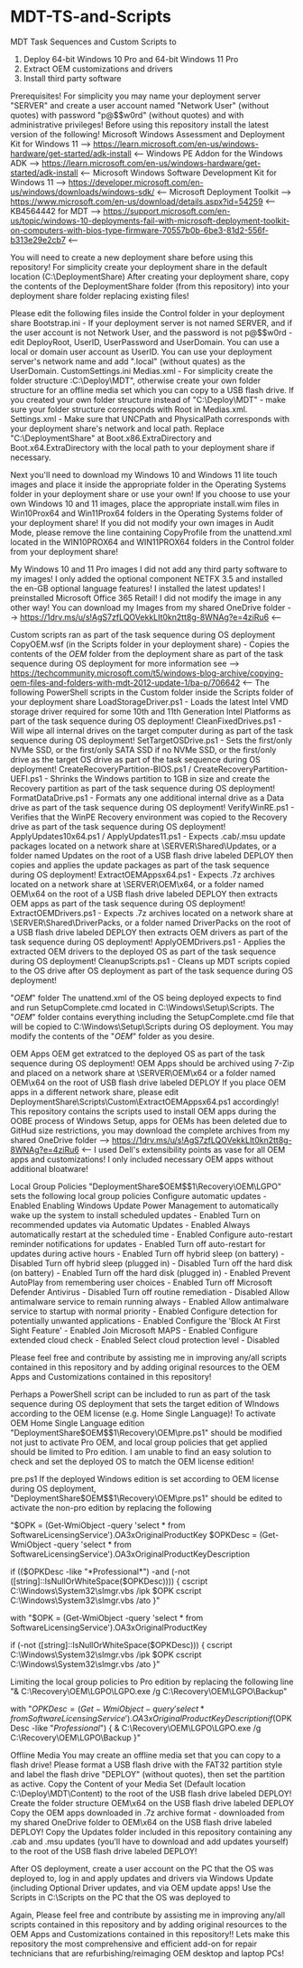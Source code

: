 # MDT-TS-and-Scripts
MDT Task Sequences and Custom Scripts to
1) Deploy 64-bit Windows 10 Pro and 64-bit Windows 11 Pro
2) Extract OEM customizations and drivers
3) Install third party software


Prerequisites!
For simplicity you may name your deployment server "SERVER" and create a user account named "Network User" (without quotes) with password "p@$$w0rd" (without quotes) and with administrative privileges!
Before using this repository install the latest version of the following!
Microsoft Windows Assessment and Deployment Kit for Windows 11 --> https://learn.microsoft.com/en-us/windows-hardware/get-started/adk-install <--
Windows PE Addon for the Windows ADK  --> https://learn.microsoft.com/en-us/windows-hardware/get-started/adk-install <--
Microsoft Windows Software Development Kit for Windows 11 --> https://developer.microsoft.com/en-us/windows/downloads/windows-sdk/ <--
Microsoft Deployment Toolkit --> https://www.microsoft.com/en-us/download/details.aspx?id=54259 <--
KB4564442 for MDT --> https://support.microsoft.com/en-us/topic/windows-10-deployments-fail-with-microsoft-deployment-toolkit-on-computers-with-bios-type-firmware-70557b0b-6be3-81d2-556f-b313e29e2cb7 <--

You will need to create a new deployment share before using this repository!
For simplicity create your deployment share in the default location (C:\DeploymentShare)
After creating your deployment share, copy the contents of the DeploymentShare folder (from this repository) into your deployment share folder replacing existing files!


Please edit the following files inside the Control folder in your deployment share
Bootstrap.ini - If your deployment server is not named SERVER, and if the user account is not Network User, and the password is not p@$$w0rd - edit DeployRoot, UserID, UserPassword and UserDomain. You can use a local or domain user account as UserID. You can use your deployment server's network name and add ".local" (without quates) as the UserDomain.
CustomSettings.ini
Medias.xml - For simplicity create the folder structure :C:\Deploy\MDT", otherwise create your own folder structure for an offline media set which you can copy to a USB flash drive. If you created your own folder structure instead of "C:\Deploy\MDT" - make sure your folder structure corresponds with Root in Medias.xml.
Settings.xml - Make sure that UNCPath and PhysicalPath corresponds with your deployment share's network and local path. Replace "C:\DeploymentShare" at Boot.x86.ExtraDirectory and Boot.x64.ExtraDirectory with the local path to your deployment share if necessary.


Next you'll need to download my Windows 10 and Windows 11 lite touch images and place it inside the appropriate folder in the Operating Systems folder in your deployment share or use your own! If you choose to use your own Windows 10 and 11 images, place the appropriate install.wim files in Win10Prox64 and Win11Prox64 folders in the Operating Systems folder of your deployment share! If you did not modify your own images in Audit Mode, please remove the line containing CopyProfile from the unattend.xml located in the WIN10PROX64 and WIN11PROX64 folders in the Control folder from your deployment share!

My Windows 10 and 11 Pro images
I did not add any third party software to my images!
I only added the optional component NETFX 3.5 and installed the en-GB optional language features!
I installed the latest updates!
I preinstalled Microsoft Office 365 Retail!
I did not modify the image in any other way!
You can download my Images from my shared OneDrive folder --> https://1drv.ms/u/s!AgS7zfLQOVekkLIt0kn2tt8g-8WNAg?e=4ziRu6 <--


Custom scripts ran as part of the task sequence during OS deployment
CopyOEM.wsf (in the Scripts folder in your deployment share) - Copies the contents of the $OEM$ folder from the deployment share as part of the task sequence during OS deployment for more information see --> https://techcommunity.microsoft.com/t5/windows-blog-archive/copying-oem-files-and-folders-with-mdt-2012-update-1/ba-p/706642 <--
The following PowerShell scripts in the Custom folder inside the Scripts folder of your deployment share
LoadStorageDriver.ps1 - Loads the latest Intel VMD storage driver required for some 10th and 11th Generation Intel Platforms as part of the task sequence during OS deployment!
CleanFixedDrives.ps1 - Will wipe all internal drives on the target computer during as part of the task sequence during OS deployment!
SetTargetOSDrive.ps1 - Sets the first/only NVMe SSD, or the first/only SATA SSD if no NVMe SSD, or the first/only drive as the target OS drive as part of the task sequence during OS deployment!
CreateRecoveryPartition-BIOS.ps1 / CreateRecoveryPartition-UEFI.ps1 - Shrinks the Windows partition to 1GB in size and create the Recovery partition as part of the task sequence during OS deployment!
FormatDataDrive.ps1 - Formats any one additional internal drive as a Data drive as part of the task sequence during OS deployment!
VerifyWinRE.ps1 - Verifies that the WinPE Recovery environment was copied to the Recovery drive as part of the task sequence during OS deployment!
ApplyUpdates10x64.ps1 / ApplyUpdates11.ps1 - Expects .cab/.msu update packages located on a network share at \\SERVER\Shared\Updates, or a folder named Updates on the root of a USB flash drive labeled DEPLOY then copies and applies the update packages as part of the task sequence during OS deployment!
ExtractOEMAppsx64.ps1 - Expects .7z archives located on a network share at \\SERVER\OEM\x64, or a folder named OEM\x64 on the root of a USB flash drive labeled DEPLOY then extracts OEM apps as part of the task sequence during OS deployment!
ExtractOEMDrivers.ps1 - Expects .7z archives located on a network share at \\SERVER\Shared\DriverPacks, or a folder named DriverPacks on the root of a USB flash drive labeled DEPLOY then extracts OEM drivers as part of the task sequence during OS deployment!
ApplyOEMDrivers.ps1 - Applies the extracted OEM drivers to the deployed OS as part of the task sequence during OS deployment!
CleanupScripts.ps1 - Cleans up MDT scripts copied to the OS drive after OS deployment as part of the task sequence during OS deployment!


"$OEM$" folder
The unattend.xml of the OS being deployed expects to find and run SetupComplete.cmd located in C:\Windows\Setup\Scripts.
The "$OEM$" folder contains everything including the SetupComplete.cmd file that will be copied to C:\Windows\Setup\Scripts during OS deployment.
You may modify the contents of the "$OEM$" folder as you desire.


OEM Apps
OEM get extratced to the deployed OS as part of the task sequence during OS deployment!
OEM Apps should be archived using 7-Zip and placed on a network share at \\SERVER\OEM\x64 or a folder named OEM\x64 on the root of USB flash drive labeled DEPLOY
If you place OEM apps in a different network share, please edit DeploymentShare\Scripts\Custom\ExtractOEMAppsx64.ps1 accordingly!
This repository contains the scripts used to install OEM apps during the OOBE process of Windows Setup, apps for OEMs has been deleted due to GitHud size restrictions, you may download the complete archives from my shared OneDrive folder --> https://1drv.ms/u/s!AgS7zfLQOVekkLIt0kn2tt8g-8WNAg?e=4ziRu6 <--
I used Dell's extensibility points as vase for all OEM apps and customizations!
I only included necessary OEM apps without additional bloatware!


Local Group Policies
"DeploymentShare\$OEM$\$1\Recovery\OEM\LGPO" sets the following local group policies
Configure automatic updates - Enabled
Enabling Windows Update Power Management to automatically wake up the system to install scheduled updates - Enabled
Turn on recommended updates via Automatic Updates - Enabled
Always automatically restart at the scheduled time - Enabled
Configure auto-restart reminder notifications for updates - Enabled
Turn off auto-restart for updates during active hours - Enabled
Turn off hybrid sleep (on battery) - Disabled
Turn off hybrid sleep (plugged in) - Disabled
Turn off the hard disk (on battery) - Enabled
Turn off the hard disk (plugged in) - Enabled
Prevent AutoPlay from remembering user choices - Enabled
Turn off Microsoft Defender Antivirus - Disabled
Turn off routine remediation - Disabled
Allow antimalware service to remain running always - Enabled
Allow antimalware service to startup with normal priority - Enabled
Configure detection for potentially unwanted applications - Enabled
Configure the 'Block At First Sight Feature' - Enabled
Join Microsoft MAPS - Enabled
Configure extended cloud check - Enabled
Select cloud protection level - Disabled


Please feel free and contribute by assisting me in improving any/all scripts contained in this repository and by adding original resources to the OEM Apps and Customizations contained in this repository!


Perhaps a PowerShell script can be included to run as part of the task sequence during OS deployment that sets the target edition of WIndows according to the OEM license (e.g. Home Single Language)! To activate OEM Home Single Language edition "DeploymentShare\$OEM$\$1\Recovery\OEM\pre.ps1" should be modified not just to activate Pro OEM, and local group policies that get applied should be limited to Pro edition.
I am unable to find an easy solution to check and set the deployed OS to match the OEM license edition!


pre.ps1
If the deployed Windows edition is set according to OEM license during OS deployment, "DeploymentShare\$OEM$\$1\Recovery\OEM\pre.ps1" should be edited to activate the non-pro edition by replacing the following

"$OPK = (Get-WmiObject -query 'select * from SoftwareLicensingService').OA3xOriginalProductKey
$OPKDesc = (Get-WmiObject -query 'select * from SoftwareLicensingService').OA3xOriginalProductKeyDescription

if (($OPKDesc -like "*Professional*") -and (-not ([string]::IsNullOrWhiteSpace($OPKDesc))))
{
    cscript C:\Windows\System32\slmgr.vbs /ipk $OPK
    cscript C:\Windows\System32\slmgr.vbs /ato
}"

with
"$OPK = (Get-WmiObject -query 'select * from SoftwareLicensingService').OA3xOriginalProductKey

if (-not ([string]::IsNullOrWhiteSpace($OPKDesc)))
{
    cscript C:\Windows\System32\slmgr.vbs /ipk $OPK
    cscript C:\Windows\System32\slmgr.vbs /ato
}"

Limiting the local group policies to Pro edition by replacing the following line
"& C:\Recovery\OEM\LGPO\LGPO.exe /g C:\Recovery\OEM\LGPO\Backup"

with
"$OPKDesc = (Get-WmiObject -query 'select * from SoftwareLicensingService').OA3xOriginalProductKeyDescription
if ($OPKDesc -like "*Professional*")
{
    & C:\Recovery\OEM\LGPO\LGPO.exe /g C:\Recovery\OEM\LGPO\Backup
}"


Offline Media
You may create an offline media set that you can copy to a flash drive!
Please format a USB flash drive with the FAT32 partition style and label the flash drive "DEPLOY" (without quotes), then set the partition as active.
Copy the Content of your Media Set (Default location C:\Deploy\MDT\Content) to the root of the USB flash drive labeled DEPLOY!
Create the folder structure OEM\x64 on the USB flash drive labeled DEPLOY
Copy the OEM apps downloaded in .7z archive format - downloaded from my shared OneDrive folder to OEM\x64 on the USB flash drive labeled DEPLOY!
Copy the Updates folder included in this repository containing any .cab and .msu updates (you'll have to download and add updates yourself) to the root of the USB flash drive labeled DEPLOY!


After OS deployment, create a user account on the PC that the OS was deployed to, log in and apply updates and drivers via Windows Update (including Optional Driver updates, and via OEM update apps!
Use the Scripts in C:\Scripts on the PC that the OS was deployed to


Again, Please feel free and contribute by assisting me in improving any/all scripts contained in this repository and by adding original resources to the OEM Apps and Customizations contained in this repository!! Lets make this repository the most comprehensive and efficient add-on for repair technicians that are refurbishing/reimaging OEM desktop and laptop PCs!
